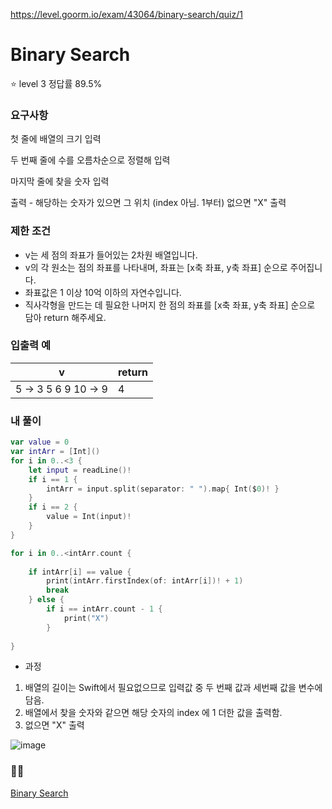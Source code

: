 https://level.goorm.io/exam/43064/binary-search/quiz/1

# Binary Search

⭐️ level 3 정답률 89.5%

### 요구사항

첫 줄에 배열의 크기 입력

두 번째 줄에 수를 오름차순으로 정렬해 입력

마지막 줄에 찾을 숫자 입력

출력 - 해당하는 숫자가 있으면 그 위치 (index 아님. 1부터) 없으면 "X" 출력

### 제한 조건

- v는 세 점의 좌표가 들어있는 2차원 배열입니다.
- v의 각 원소는 점의 좌표를 나타내며, 좌표는 [x축 좌표, y축 좌표] 순으로 주어집니다.
- 좌표값은 1 이상 10억 이하의 자연수입니다.
- 직사각형을 만드는 데 필요한 나머지 한 점의 좌표를 [x축 좌표, y축 좌표] 순으로 담아 return 해주세요.

### 입출력 예

| v    | return     |
| ----- | ------ |
| 5 -> 3 5 6 9 10 -> 9 | 4 |


### 내 풀이

```swift
var value = 0
var intArr = [Int]()
for i in 0..<3 {
    let input = readLine()!
    if i == 1 {
        intArr = input.split(separator: " ").map{ Int($0)! }
    }
    if i == 2 {
        value = Int(input)!
    }
}

for i in 0..<intArr.count {
    
    if intArr[i] == value {
        print(intArr.firstIndex(of: intArr[i])! + 1)
        break
    } else {
        if i == intArr.count - 1 {
            print("X")
        }
    
}
```

* 과정
1. 배열의 길이는 Swift에서 필요없으므로 입력값 중 두 번째 값과 세번째 값을 변수에 담음.
2. 배열에서 찾을 숫자와 같으면 해당 숫자의 index 에 1 더한 값을 출력함.
3. 없으면 "X" 출력

![image](https://user-images.githubusercontent.com/52783516/111643660-78c00000-8842-11eb-9e4d-77982b87e011.png)

### ✍🏻

[Binary Search](https://github.com/dev-Lena/algorithm/blob/master/Theory/Algorithm/BinarySearch.md)
